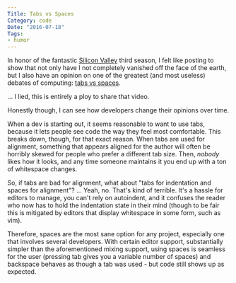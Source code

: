 ```yaml
---
Title: Tabs vs Spaces
Category: code
Date: "2016-07-18"
Tags:
- humor
---
```


In honor of the fantastic [Silicon Valley][] third season, I felt like posting to show that not only have I not completely vanished off the face of the earth, but I also have an opinion on one of the greatest (and most useless) debates of computing: [tabs vs spaces][].

... I lied, this is entirely a ploy to share that video.

Honestly though, I can see how developers change their opinions over time.

When a dev is starting out, it seems reasonable to want to use tabs, because it lets people see code the way they feel most comfortable.
This breaks down, though, for that exact reason.
When tabs are used for alignment, something that appears aligned for the author will often be horribly skewed for people who prefer a different tab size.
Then, *nobody* likes how it looks, and any time someone maintains it you end up with a ton of whitespace changes.

So, if tabs are bad for alignment, what about "tabs for indentation and spaces for alignment"?
... Yeah, no. That's kind of terrible. It's a hassle for editors to manage, you can't rely on autoindent, and it confuses the reader who now has to hold the indentation state in their mind (though to be fair this is mitigated by editors that display whitespace in some form, such as vim).

Therefore, spaces are the most sane option for any project, especially one that involves several developers.
With certain editor support, substantially simpler than the aforementioned mixing support, using spaces is seamless for the user (pressing tab gives you a variable number of spaces) and backspace behaves as though a tab was used - but code still shows up as expected.

[Silicon Valley]: http://www.hbo.com/silicon-valley
[tabs vs spaces]: https://youtu.be/SsoOG6ZeyUI
